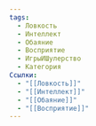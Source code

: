 ```yaml
---
tags:
  - Ловкость
  - Интеллект
  - Обаяние
  - Восприятие
  - ИгрыИШулерство
  - Категория
Ссылки:
  - "[[Ловкость]]"
  - "[[Интеллект]]"
  - "[[Обаяние]]"
  - "[[Восприятие]]"
---
```


